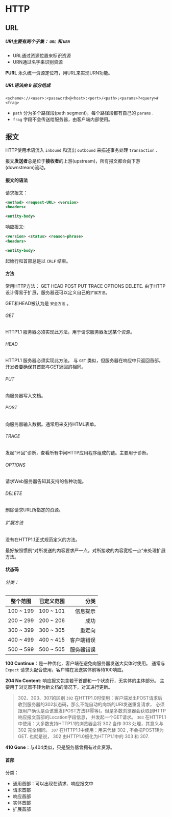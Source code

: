 # HTTP


## URL

##### URI主要有两个子集： `URL` 和 `URN`

* URL通过资源位置来标识资源
* URN通过名字来识别资源

**PURL** 永久统一资源定位符，用URL来实现URN功能。


##### URL语法由 9 部分组成

``````
<scheme>://<user>:<password>@<host>:<port>/<path>;<params>?<query>#<frag>
``````

* `path` 分为多个路径段(path segment)，每个路径段都有自己的 `params` .
* `frag` 字段不会传送给服务器，由客户端内部使用。




## 报文

HTTP使用术语流入 `inbound` 和流出 `outbound` 来描述事务处理 `transaction` .

报文**发送者**总是位于**接收者**的上游(upstream)，所有报文都会向下游(downstream)流动。


#### 报文的语法

请求报文：

``````xml
<method> <request-URL> <version>
<headers>

<entity-body>
``````

响应报文:

``````xml
<version> <status> <reason-phrase>
<headers>

<entity-body>
``````

起始行和首部总是以 `CRLF` 结束。



#### 方法

常用HTTP方法： GET HEAD POST PUT TRACE OPTIONS DELETE.
由于HTTP设计得易于扩展，服务器还可以定义自己的`扩展方法`。

GET和HEAD被认为是 `安全方法` 。

###### GET

HTTP1.1 服务器必须实现此方法。用于请求服务器发送某个资源。

###### HEAD

HTTP1.1 服务器必须实现此方法。
与 `GET` 类似，但服务器在响应中只返回首部。开发者要确保其首部与GET返回的相同。

###### PUT

向服务器写入文档。

###### POST

向服务器输入数据。通常用来支持HTML表单。

###### TRACE

发起“环回”诊断，查看所有中间HTTP应用程序组成的链。主要用于诊断。

###### OPTIONS

请求Web服务器告知其支持的各种功能。

###### DELETE

删除请求URL所指定的资源。


###### 扩展方法

没有在HTTP1.1正式规范定义的方法。

最好按照惯例“对所发送的内容要求严一点，对所接收的内容宽松一点”来处理扩展方法。



#### 状态码

###### 分类：

| 整个范围    | 已定义范围   | 分类         |
| ----------- |:------------:| ------------:|
| 100 ~ 199   | 100 ~ 101    | 信息提示     |
| 200 ~ 299   | 200 ~ 206    | 成功         |
| 300 ~ 399   | 300 ~ 305    | 重定向       |
| 400 ~ 499   | 400 ~ 415    | 客户端错误   |
| 500 ~ 599   | 500 ~ 505    | 服务器错误   |

**100 Continue**：是一种优化，客户端在避免向服务器发送大实体时使用。
通常与 `Expect` 请求头配合使用，客户端在发送实体前等待100响应。

**204 No Content**: 响应报文包含若干首部和一个状态行，无实体的主体部分。
主要用于浏览器不转为新文档的情况下，对其进行更新。


> 302、303、307的区别
> `302` 在HTTP1.0时使用：客户端发出POST请求后收到服务器的302状态码，那么不能自动的向新的URI发送重复请求，
> 必须跟用户确认是否该重发(POST方法非幂等)。但是多数浏览器会获取到HTTP响应报文首部的Location字段信息，
> 并发起一个GET请求。
> `303` 在HTTP1.1中使用：大多数支持HTTP1.1的浏览器会将 302 当作 303 处理，其意义与 302 完全相同。
> `307` 在HTTP1.1中使用：用来代替 302 , 不会把POST转为GET.
> 也就是说， 302 由HTTP1.0细化为HTTP1.1中的 303 和 307.

**410 Gone**：与404类似，只是服务器曾拥有过此资源。




#### 首部

分类：

* 通用首部：可以出现在请求、响应报文中
* 请求首部
* 响应首部
* 实体首部
* 扩展首部